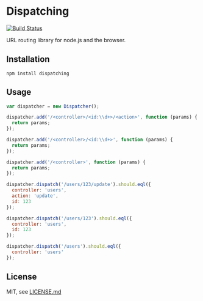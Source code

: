 # Dispatching

[![Build Status](https://travis-ci.org/codemix/dispatching.svg)](https://travis-ci.org/codemix/dispatching)

URL routing library for node.js and the browser.

## Installation

```
npm install dispatching
```

## Usage

```js
var dispatcher = new Dispatcher();

dispatcher.add('/<controller>/<id:\\d+>/<action>', function (params) {
  return params;
});

dispatcher.add('/<controller>/<id:\\d+>', function (params) {
  return params;
});

dispatcher.add('/<controller>', function (params) {
  return params;
});

dispatcher.dispatch('/users/123/update').should.eql({
  controller: 'users',
  action: 'update',
  id: 123
});

dispatcher.dispatch('/users/123').should.eql({
  controller: 'users',
  id: 123
});

dispatcher.dispatch('/users').should.eql({
  controller: 'users'
});

```


## License

MIT, see [LICENSE.md](./LICENSE.md)

